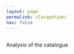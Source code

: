 ```yaml
---
layout: page
permalink: /Carapetyan/
nav: false
---
```


<style>
	table {
		font: 400 12px/1 -apple-system,BlinkMacSystemFont,"Segoe UI",Roboto,Helvetica,Arial,sans-serif,"Apple Color Emoji","Segoe UI Emoji","Segoe UI Symbol";
	}
	div.container.mt-5 {margin-left: 100px; min-width: 1250px;}
	h1 { font-size: 40px; }
	th { text-align: left; }
	table.browse { min-width: 1000px;}
	table.browse { margin-left: auto; margin-right: auto; } /* center table */
	table.browse { border-collapse: collapse; } /* don't put gaps between cells */
	table.browse th { background:skyblue;}
	table.browse td, table.browse th { padding-left: 2px; padding-top: 2px; padding: 2px}
	table.browse tr:hover { background:#ff000011; }
	a { text-decoration: none; }
	#search-interface { margin-bottom: 30px; }
	.wrapper {margin-left: 10px;}
	table.browse td:nth-child(1)  {white-space: nowrap;}
	table.browse td:nth-child(3) {white-space: nowrap;}
	table.browse td:nth-child(6) {min-width: 250px}

</style>

<div id="search-interface"></div>

[Analysis of the catalogue](../Carapetyan_analysis/)

<div id="list"></div>

<script>
// vim: ts=3:nowrap

let METADATA = [];
let INDEX_Year		  = "Year";
let INDEX_Date        = "Date";
let INDEX_C_Address   = "Carapetyan Address";
let INDEX_C_Country   = "Carapetyan Country";
let INDEX_Sender      = "Sender";
let INDEX_Recipient   = "Recipient";
let INDEX_Info 		  = "Substance of Correspondence";
let INDEX_Archive 	  = "Archive";
let INDEX_Arch_Sig	  = "Archival Signature";

document.addEventListener("DOMContentLoaded", function () {
	METADATA = {% include metadata/correspondence.json %};
	buildSearchInterface(METADATA, "#search-interface");
	displayBrowseTable(METADATA, "#list"); 
});



//////////////////////////////
//
// buildSearchInterface --
//

function buildSearchInterface(data, selector) {
	if (!selector) {
		selector = "#search-interface";
	}
	let element = document.querySelector(selector);
	if (!element) {
		console.error(`Error: cannot find ${selector} element to create search interface`);
		return;
	}

	let output = "";
	output += buildSenderSelect(data);
	output += buildRecipientSelect(data); 
	output += buildYearSelect(data);
	element.innerHTML = output;
}


//////////////////////////////
//
// displayBrowseTable --
//

function displayBrowseTable(data, selector) {
	if (!selector) {
		selector = "#list";
	}
	let element = document.querySelector(selector);
	if (!element) {
		console.error(`Error: cannot find ${selector} element to display work table`);
		return;
	}
	let headings = [INDEX_Date, INDEX_C_Address, INDEX_C_Country, INDEX_Sender, INDEX_Recipient, INDEX_Info, INDEX_Archive, INDEX_Arch_Sig];
	let contents = "";
	contents += "<table class='browse'>\n";
	contents += "<thead>\n";
	contents += makeTableHeader(headings);
	contents += "</thead>\n";
	contents += "<tbody>\n";
	contents += makeTableBody(headings, data);
	contents += "</tbody>\n";
	contents += "</table>\n";
	element.innerHTML = contents;
}

//////////////////////////////
//
// makeTableHeader -- Generate HTML content for browse table header.
//

function makeTableHeader(headings) {
	let output = `<th>${headings.join("</th><th>")}</th>\n`;
	return output;
}


//////////////////////////////
//
// makeTableBody -- Generate HTML content for browse table's body.
//

function makeTableBody(headings, data) {
	let output = "";
	for (let i=0; i<data.length; i++) {
		let entry = data[i];
		output += "<tr>";
		for (let i=0; i<headings.length; i++) {
			let value = "";
			if (typeof entry[headings[i]] !== "undefined") {
				value = entry[headings[i]];
			}
			output += "<td>";
			output += value;
			output += "</td>";
		}
		output += "</tr>\n";
	}
	return output;
}




//////////////////////////////
//
// buildSenderSelect --
//

function buildSenderSelect(data) {
	let counter = {};
	let sum = data.length;
	for (let i=0; i<sum; i++) {
		let entry = data[i];
		let sender = entry[INDEX_Sender];
		if (!sender) {
			console.error("WARNING: ", entry, " DOES NOT HAVE A SENDER");
			continue;
		}
		counter[sender] = (counter[sender] === undefined) ? 1 : counter[sender] + 1;
	}

	let slist = Object.keys(counter).sort();
	let senderCount = slist.length;
	let output = "<select class='sender' onchange='doSearch()'>\n";
	output += `<option value="">Any sender [${senderCount}]</option>`;
	for (let i=0; i<slist.length; i++) {
		let name = slist[i];
		let count = counter[slist[i]];
		output += `<option value="${name}">${name} (${count})</option>`;
	}
	output += "</select>\n";
	return output;
}



//////////////////////////////
//
// buildRecipientSelect --
//

function buildRecipientSelect(data) {
	let counter = {};
	let sum = data.length;
	for (let i=0; i<sum; i++) {
		let entry = data[i];
		let recipient = entry[INDEX_Recipient];
		if (!recipient) {
			console.error("WARNING: ", entry, " DOES NOT HAVE A SENDER");
			continue;
		}
		counter[recipient] = (counter[recipient] === undefined) ? 1 : counter[recipient] + 1;
	}

	let rlist = Object.keys(counter).sort();
	let recipientCount = rlist.length;
	let output = "<select class='recipient' onchange='doSearch()'>\n";
	output += `<option value="">Any recipient [${recipientCount}]</option>`;
	for (let i=0; i<rlist.length; i++) {
		let name = rlist[i];
		let count = counter[rlist[i]];
		output += `<option value="${name}">${name} (${count})</option>`;
	}
	output += "</select>\n";
	return output;
}


//////////////////////////////
//
// buildYearSelect --
//

function buildYearSelect(data) {
	let counter = {};
	let sum = data.length;
	for (let i=0; i<sum; i++) {
		let entry = data[i];
		let year = entry[INDEX_Year];
		if (!year) {
			console.error("WARNING: ", entry, " DOES NOT HAVE A YEAR");
			continue;
		}
		counter[year] = (counter[year] === undefined) ? 1 : counter[year] + 1;
	}

	let ylist = Object.keys(counter).sort();
	let yearCount = ylist.length;
	let output = "<select class='year' onchange='doSearch()'>\n";
	output += `<option value="">Any year [${yearCount}]</option>`;
	for (let i=0; i<ylist.length; i++) {
		let year = ylist[i];
		let count = counter[ylist[i]];
		output += `<option value="${year}">${year} (${count})</option>`;
	}
	output += "</select>\n";
	return output;
}



//////////////////////////////
//
// doSearch --
//

function doSearch(data) {
	if (!data) {
		data = METADATA;
	}

	let searchInterface = document.querySelector("#search-interface");
	if (!searchInterface) {
		console.log("Problem finding search interface");
		return;
	}

	let senderField = searchInterface.querySelector("select.sender");
	if (!senderField) {
		console.log("Problem finding sender field in search interface");
		return;
	}
	let senderQuery = senderField.value;

	let recipientField = searchInterface.querySelector("select.recipient");
	if (!recipientField) {
		console.log("Problem finding recipient field in search interface");
		return;
	}
	let recipientQuery = recipientField.value; 

	let yearField = searchInterface.querySelector("select.year");
	if (!yearField) {
		console.log("Problem finding year field in search interface");
		return;
	}
	let yearQuery = yearField.value; 

	if (senderQuery) {
		let tempdata = [];
		for (let i=0; i<data.length; i++) {
			let entry = data[i];
			let sender = entry[INDEX_Sender];
			if (sender === senderQuery) {
				tempdata.push(entry);
			}
		}
		data = tempdata;
	}

	if (recipientQuery) {
		let tempdata = [];
		for (let i=0; i<data.length; i++) {
			let entry = data[i];
			let recipient = entry[INDEX_Recipient];
			if (recipient == recipientQuery) {
				tempdata.push(entry);
			}
		}
		data = tempdata;
	}

	if (yearQuery) {
		let tempdata = [];
		for (let i=0; i<data.length; i++) {
			let entry = data[i];
			let year = entry[INDEX_Year];
			if (year == yearQuery) {
				tempdata.push(entry);
			}
		}
		data = tempdata;
	}

	displayBrowseTable(data);
}

</script>